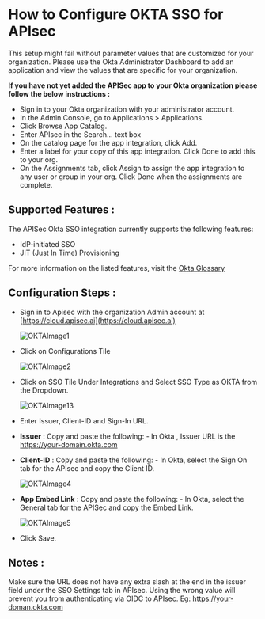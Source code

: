 # **How to Configure OKTA SSO for APIsec**

This setup might fail without parameter values that are customized for your organization. Please use the Okta Administrator Dashboard to add an application and view the values that are specific for your organization. 

**If you have not yet added the APISec app to your Okta organization please follow the below instructions :**
  
  - Sign in to your Okta organization with your administrator account.
  - In the Admin Console, go to Applications > Applications.
  - Click Browse App Catalog.
  - Enter APIsec in the Search... text box
  - On the catalog page for the app integration, click Add.
  - Enter a label for your copy of this app integration. Click Done to add this to your org.
  - On the Assignments tab, click Assign to assign the app integration to any user or group in your org. Click Done when the assignments are complete.  

## Supported Features :

The APISec Okta SSO  integration currently supports the following features:  
-  IdP-initiated SSO  
-  JIT (Just In Time) Provisioning

For more information on the listed features, visit the [Okta Glossary](https://help.okta.com/en-us/content/topics/reference/glossary.htm)

## Configuration Steps :
  
  - Sign in to Apisec with the organization Admin account at [https://cloud.apisec.ai](https://cloud.apisec.ai)

    ![OKTAImage1](https://github.com/apisec-inc/documentation/assets/87167426/122a817c-fb90-4567-adfe-c29801ded80d)

  - Click on Configurations Tile

    ![OKTAImage2](https://github.com/apisec-inc/documentation/assets/87167426/cc7b935a-9edc-4919-b0a1-b658d1433475)

  - Click on SSO Tile Under Integrations and Select SSO Type as OKTA from the Dropdown.
  
    ![OKTAImage13](https://github.com/apisec-inc/documentation/assets/87167426/2bd586db-2c3c-42ba-a69c-0c1666353426)

  - Enter Issuer, Client-ID and Sign-In URL.
  - **Issuer** : Copy and paste the following:
        - In Okta , Issuer URL is the https://your-domain.okta.com
  - **Client-ID** : Copy and paste the following:
        - In Okta, select the Sign On tab for the APIsec and copy the Client ID.
    
    ![OKTAImage4](https://github.com/apisec-inc/documentation/assets/87167426/e03c1a5e-15a2-492e-80ee-2aa0a4ae560b)

  - **App Embed Link** : Copy and paste the following:
        - In Okta, select the General tab for the APISec and copy the Embed Link.

    ![OKTAImage5](https://github.com/apisec-inc/documentation/assets/87167426/49447dbe-5e73-4dc0-944f-609df37b1fec)

  - Click Save.

## Notes : 
 Make sure the URL does not have any extra slash at the end in the issuer field under the SSO Settings tab in APIsec. Using the wrong value will prevent you from authenticating via OIDC to APIsec.
  Eg: https://your-doman.okta.com

 
